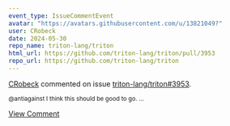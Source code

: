 ```yaml
---
event_type: IssueCommentEvent
avatar: "https://avatars.githubusercontent.com/u/13821049?"
user: CRobeck
date: 2024-05-30
repo_name: triton-lang/triton
html_url: https://github.com/triton-lang/triton/pull/3953
repo_url: https://github.com/triton-lang/triton
---
```


<a href='https://github.com/CRobeck' target='_blank'>CRobeck</a> commented on issue <a href='https://github.com/triton-lang/triton/pull/3953' target='_blank'>triton-lang/triton#3953</a>.

<small>@antiagainst I think this should be good to go. ...</small>

<a href='https://github.com/triton-lang/triton/pull/3953' target='_blank'>View Comment</a>